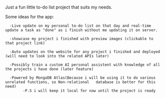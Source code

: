 Just a fun little to-do list project that suits my needs.

Some ideas for the app:

      -Live update on my personal to-do list on that day and real-time update a task as "done" as i finish without me updating it on server.

      -showcase my project i finished with preview images (clickable to that project link)

      -Auto updates on the website for any project i finished and deployed (will need to look into the related APIs later)

      -Possibly train a custom AI personal assistent with knowledge of all the projects i have done (later feature)

      -Powered by MongoDB Atlas(Because i will be using it to do various unrelated functions, so Non-relational   database is better for this need)
            -P.S i will keep it local for now until the project is ready
